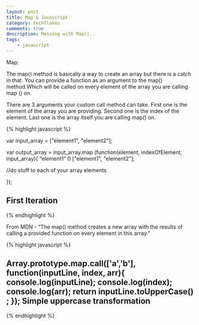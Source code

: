 ```yaml
---
layout: post
title: Map & Javascript
category: techflakes
comments: true
description: Messing with Map()..
tags:
    - javascript
---
```

Map:

The map() method is basically  a way to create an array but there is a catch in that.
You can provide a function as an argument to the map() method.Which will be called on every element of the array you are calling map () on.


There are 3 arguments your custom call method can take. First one is the element of the array you are providing.
Second one is the index of the element. Last one is the array itself you are calling map() on.


{% highlight javascript %}

var input_array = ["element1", "element2"];

var output_array = input_array.map
(function(element, indexOfElement, input_array){
  “element1”                 0             ["element1", "element2"];

  //do stuff to each of your array elements

});

First Iteration
------------------
{% endhighlight %}


From MDN - “The map() method creates a new array with the results of calling a provided function on every element in this array.”

{% highlight javascript %}

Array.prototype.map.call(['a','b'], function(inputLine, index, arr){
    console.log(inputLine);
    console.log(index);
    console.log(arr);
    return inputLine.toUpperCase() ;
});
Simple uppercase transformation
------------------------------------
{% endhighlight %}


